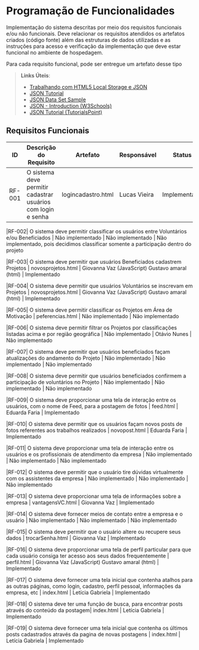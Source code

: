 # Programação de Funcionalidades

Implementação do sistema descritas por meio dos requisitos funcionais e/ou não funcionais. Deve relacionar os requisitos atendidos os artefatos criados (código fonte) além das estruturas de dados utilizadas e as instruções para acesso e verificação da implementação que deve estar funcional no ambiente de hospedagem.

Para cada requisito funcional, pode ser entregue um artefato desse tipo

> **Links Úteis**:
>
> - [Trabalhando com HTML5 Local Storage e JSON](https://www.devmedia.com.br/trabalhando-com-html5-local-storage-e-json/29045)
> - [JSON Tutorial](https://www.w3resource.com/JSON)
> - [JSON Data Set Sample](https://opensource.adobe.com/Spry/samples/data_region/JSONDataSetSample.html)
> - [JSON - Introduction (W3Schools)](https://www.w3schools.com/js/js_json_intro.asp)
> - [JSON Tutorial (TutorialsPoint)](https://www.tutorialspoint.com/json/index.htm)

## Requisitos Funcionais
|ID    | Descrição do Requisito  | Artefato | Responsável | Status 
|------|-----------------------------------------|----|------| ----|
|RF-001| O sistema deve permitir cadastrar usuários com login e senha| logincadastro.html | Lucas Vieira | Implementado

|RF-002| O sistema deve permitir classificar os usuários entre Voluntários e/ou Beneficiados | Não implementado  | Não implementado | Não implementado, pois decidimos classificar somente a participação dentro do projeto

|RF-003| O sistema deve permitir que usuários Beneficiados cadastrem Projetos | novosprojetos.html | Giovanna Vaz (JavaScript) Gustavo amaral (html) | Implementado

|RF-004| O sistema deve permitir que usuários Voluntários se inscrevam em Projetos |  novosprojetos.html | Giovanna Vaz (JavaScript) Gustavo amaral (html) | Implementado

|RF-005| O sistema deve permitir classificar os Projetos em Área de Motivação | peferencias.html | Não implementado | Não implementado

|RF-006| O sistema deve permitir filtrar os Projetos por classificações listadas acima e por região geográfica | Não implementado | Otávio Nunes | Não implementado

|RF-007| O sistema deve permitir que usuários beneficiados façam atualizações do andamento do Projeto | Não implementado | Não implementado | Não implementado

|RF-008| O sistema deve permitir que usuários beneficiados confirmem a participação de voluntários no Projeto | Não implementado | Não implementado | Não implementado

|RF-009| O sistema deve proporcionar uma tela de interação entre os usuários, com o nome de Feed, para a postagem de fotos | feed.html | Eduarda Faria | Implementado

|RF-010| O sistema deve permitir que os usuários façam novos posts de fotos referentes aos trabalhos realizados | novopost.html | Eduarda Faria | Implementado

|RF-011| O sistema deve proporcionar uma tela de interação entre os usuários e os profissionais de atendimento da empresa | Não implementado | Não implementado | Não implementado

|RF-012| O sistema deve permitir que o usuário tire dúvidas virtualmente com os assistentes da empresa | Não implementado | Não implementado | Não implementado

|RF-013| O sistema deve proporcionar uma tela de informações sobre a empresa | vantagensVC.html | Giovanna Vaz | Implementado

|RF-014| O sistema deve fornecer meios de contato entre a empresa e o usuário | Não implementado | Não implementado | Não implementado

|RF-015| O sistema deve permitir que o usuário altere ou recupere seus dados  | trocarSenha.html | Giovanna Vaz | Implementado

|RF-016| O sistema deve proporcionar uma tela de perfil particular para que cada usuário consiga ter acesso aos seus dados frequentemente | perfil.html | Giovanna Vaz (JavaScript) Gustavo amaral (html) | Implementado

|RF-017| O sistema deve fornecer uma tela inicial que contenha atalhos para as outras páginas, como login, cadastro, perfil pessoal, informações da empresa, etc | index.html | Letícia Gabriela | Implementado

|RF-018| O sistema deve ter uma função de busca, para encontrar posts através do conteúdo da postagem| index.html | Letícia Gabriela | Implementado

|RF-019| O sistema deve fornecer uma tela inicial que contenha os últimos posts cadastrados através da pagina de novas postagens | index.html | Letícia Gabriela | Implementado

